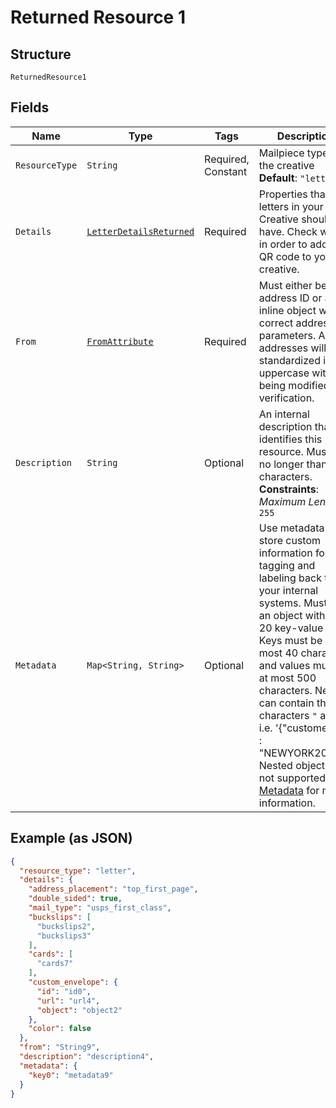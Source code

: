 
# Returned Resource 1

## Structure

`ReturnedResource1`

## Fields

| Name | Type | Tags | Description | Getter | Setter |
|  --- | --- | --- | --- | --- | --- |
| `ResourceType` | `String` | Required, Constant | Mailpiece type for the creative<br>**Default**: `"letter"` | String getResourceType() | setResourceType(String resourceType) |
| `Details` | [`LetterDetailsReturned`](../../doc/models/letter-details-returned.md) | Required | Properties that the letters in your Creative should have. Check within in order to add a QR code to your creative. | LetterDetailsReturned getDetails() | setDetails(LetterDetailsReturned details) |
| `From` | [`FromAttribute`](../../doc/models/containers/from-attribute.md) | Required | Must either be an address ID or an inline object with correct address parameters. All addresses will be standardized into uppercase without being modified by verification. | FromAttribute getFrom() | setFrom(FromAttribute from) |
| `Description` | `String` | Optional | An internal description that identifies this resource. Must be no longer than 255 characters.<br>**Constraints**: *Maximum Length*: `255` | String getDescription() | setDescription(String description) |
| `Metadata` | `Map<String, String>` | Optional | Use metadata to store custom information for tagging and labeling back to your internal systems. Must be an object with up to 20 key-value pairs. Keys must be at most 40 characters and values must be at most 500 characters. Neither can contain the characters `"` and `\`. i.e. '{"customer_id" : "NEWYORK2015"}' Nested objects are not supported.  See [Metadata](#section/Metadata) for more information. | Map<String, String> getMetadata() | setMetadata(Map<String, String> metadata) |

## Example (as JSON)

```json
{
  "resource_type": "letter",
  "details": {
    "address_placement": "top_first_page",
    "double_sided": true,
    "mail_type": "usps_first_class",
    "buckslips": [
      "buckslips2",
      "buckslips3"
    ],
    "cards": [
      "cards7"
    ],
    "custom_envelope": {
      "id": "id0",
      "url": "url4",
      "object": "object2"
    },
    "color": false
  },
  "from": "String9",
  "description": "description4",
  "metadata": {
    "key0": "metadata9"
  }
}
```

